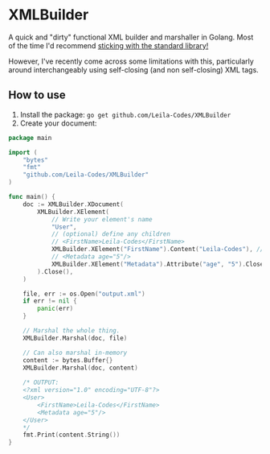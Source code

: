 # XMLBuilder
A quick and "dirty" functional XML builder and marshaller in Golang. Most of the time I'd recommend <ins>sticking with the standard library!</ins>

However, I've recently come across some limitations with this, particularly around interchangeably using self-closing (and non self-closing) XML tags.

## How to use
1. Install the package:
```go get github.com/Leila-Codes/XMLBuilder```
2. Create your document:

```go
package main

import (
	"bytes"
	"fmt"
	"github.com/Leila-Codes/XMLBuilder"
)

func main() {
	doc := XMLBuilder.XDocument(
		XMLBuilder.XElement(
			// Write your element's name
			"User",
			// (optional) define any children
			// <FirstName>Leila-Codes</FirstName>
			XMLBuilder.XElement("FirstName").Content("Leila-Codes"), // set text content
			// <Metadata age="5"/>
			XMLBuilder.XElement("Metadata").Attribute("age", "5").Close(true), // self-close "true"
		).Close(),
	)

	file, err := os.Open("output.xml")
	if err != nil {
		panic(err)
	}

	// Marshal the whole thing.
	XMLBuilder.Marshal(doc, file)

	// Can also marshal in-memory
	content := bytes.Buffer{}
	XMLBuilder.Marshal(doc, content)
	
	/* OUTPUT:
	<?xml version="1.0" encoding="UTF-8"?>
	<User>
	    <FirstName>Leila-Codes</FirstName>
	    <Metadata age="5"/>
	</User>
	*/
	fmt.Print(content.String())
}
```
